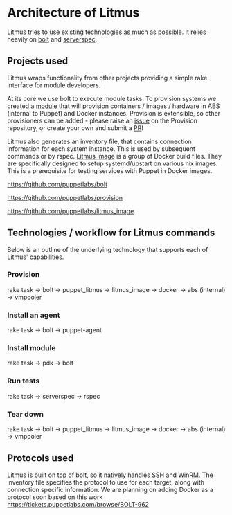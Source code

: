 # Architecture of Litmus

Litmus tries to use existing technologies as much as possible. It relies heavily on [bolt](https://puppet.com/products/puppet-bolt) and [serverspec](https://serverspec.org/).

## Projects used

Litmus wraps functionality from other projects providing a simple rake interface for module developers.

At its core we use bolt to execute module tasks. To provision systems we created a [module](https://github.com/puppetlabs/provision) that will provision containers / images / hardware in ABS (internal to Puppet) and Docker instances. Provision is extensible, so other provisioners can be added - please raise an [issue](https://github.com/puppetlabs/provision/issues) on the Provision repository, or create your own and submit a [PR](https://github.com/puppetlabs/provision/pulls)!

Litmus also generates an inventory file, that contains connection information for each system instance. This is used by subsequent commands or by rspec. [Litmus Image](https://github.com/puppetlabs/litmus_image) is a group of Docker build files. They are specifically designed to setup systemd/upstart on various nix images. This is a prerequisite for testing services with Puppet in Docker images.

https://github.com/puppetlabs/bolt

https://github.com/puppetlabs/provision

https://github.com/puppetlabs/litmus_image

## Technologies / workflow for Litmus commands
Below is an outline of the underlying technology that supports each of Litmus' capabilities.

### Provision
rake task -> bolt -> puppet_litmus -> litmus_image -> docker
                                                   -> abs (internal)
                                                   -> vmpooler

### Install an agent

rake task -> bolt -> puppet-agent

### Install module

rake task -> pdk -> bolt

### Run tests

rake task -> serverspec -> rspec

### Tear down

rake task -> bolt -> puppet_litmus -> litmus_image -> docker
                                                   -> abs (internal)
                                                   -> vmpooler

## Protocols used

Litmus is built on top of bolt, so it natively handles SSH and WinRM. The inventory file specifies the protocol to use for each target, along with connection specific information. We are planning on adding Docker as a protocol soon based on this work https://tickets.puppetlabs.com/browse/BOLT-962